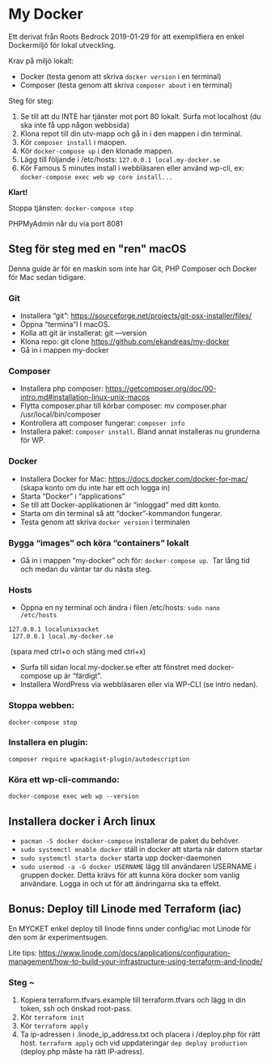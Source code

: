# My Docker

Ett derivat från Roots Bedrock 2019-01-29 för att exemplifiera en enkel Dockermiljö för lokal utveckling.

Krav på miljö lokalt:
* Docker (testa genom att skriva `docker version` i en terminal)
* Composer (testa genom att skriva `composer about` i en terminal)

Steg för steg:
1. Se till att du INTE har tjänster mot port 80 lokalt. Surfa mot localhost (du ska inte få upp någon webbsida)
1. Klona repot till din utv-mapp och gå in i den mappen i din terminal.
1. Kör `composer install` i maopen.
1. Kör `docker-compose up` i den klonade mappen.
1. Lägg till följande i /etc/hosts: `127.0.0.1 local.my-docker.se`
1. Kör Famous 5 minutes install i webbläsaren eller använd wp-cli, ex: `docker-compose exec web wp core install...`

**Klart!**
 
Stoppa tjänsten:
`docker-compose stop`

PHPMyAdmin når du via port 8081

## Steg för steg med en "ren" macOS
Denna guide är för en maskin som inte har Git, PHP Composer och Docker för Mac sedan tidigare.

### Git
* Installera “git”: https://sourceforge.net/projects/git-osx-installer/files/
* Öppna “termina”l I macOS.
* Kolla att git är installerat: git —version
* Klona repo: git clone https://github.com/ekandreas/my-docker
* Gå in i mappen my-docker

### Composer
* Installera php composer: https://getcomposer.org/doc/00-intro.md#installation-linux-unix-macos
* Flytta composer.phar till körbar composer: mv composer.phar /usr/local/bin/composer
* Kontrollera att composer fungerar: `composer info`
* Installera paket: `composer install`. Bland annat installeras nu grunderna för WP.

### Docker
* Installera Docker for Mac: https://docs.docker.com/docker-for-mac/ (skapa konto om du inte har ett och logga in)
* Starta “Docker” i “applications”
* Se till att Docker-applikationen är “inloggad” med ditt konto.
* Starta om din terminal så att “docker”-kommandon fungerar.
* Testa genom att skriva `docker version` i terminalen

### Bygga “images” och köra “containers” lokalt
* Gå in i mappen “my-docker” och för: `docker-compose up`.  Tar lång tid och medan du väntar tar du nästa steg.

### Hosts
* Öppna en ny terminal och ändra i filen /etc/hosts: `sudo nano /etc/hosts `
```
127.0.0.1 localunixsocket
 127.0.0.1 local.my-docker.se
```
 (spara med ctrl+o och stäng med ctrl+x)
* Surfa till sidan local.my-docker.se efter att fönstret med docker-compose up är “färdigt”.
* Installera WordPress via webbläsaren eller via WP-CLI (se intro nedan).

### Stoppa webben:
`docker-compose stop`

### Installera en plugin:
`composer require wpackagist-plugin/autodescription`

### Köra ett wp-cli-commando:
`docker-compose exec web wp --version` 


## Installera docker i Arch linux
* `pacman -S docker docker-compose` installerar de paket du behöver. 
* `sudo systemctl enable docker` ställ in docker att starta när datorn startar
* `sudo systemctl starta docker` starta upp docker-daemonen
* `sudo usermod -a -G docker USERNAME` lägg till användaren USERNAME i gruppen docker. Detta krävs för att kunna köra docker som vanlig användare. Logga in och ut för att ändringarna ska ta effekt. 


## Bonus: Deploy till Linode med Terraform (iac)
En MYCKET enkel deploy till linode finns under config/iac mot Linode för den som är experimentsugen.

Lite tips:
https://www.linode.com/docs/applications/configuration-management/how-to-build-your-infrastructure-using-terraform-and-linode/

### Steg ~
1. Kopiera terraform.tfvars.example till terraform.tfvars och lägg in din token, ssh och önskad root-pass.
1. Kör `terraform init`
1. Kör `terraform apply`
1. Ta ip-adressen i .linode_ip_address.txt och placera i /deploy.php för rätt host. 
`terraform apply` och vid uppdateringar `dep deploy production` (deploy.php måste ha rätt IP-adress).
